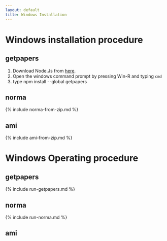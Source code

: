 ```yaml
---
layout: default
title: Windows Installation
---
```

# Windows installation procedure
## getpapers
1. Download Node.Js from [here](https://nodejs.org/en/download/).
1. Open the windows command prompt by pressing Win-R and typing ```cmd```
1. type npm install --global getpapers

## norma
{% include norma-from-zip.md %}

## ami
{% include ami-from-zip.md %}

# Windows Operating procedure
## getpapers
{% include run-getpapers.md %}

## norma
{% include run-norma.md %}

## ami
